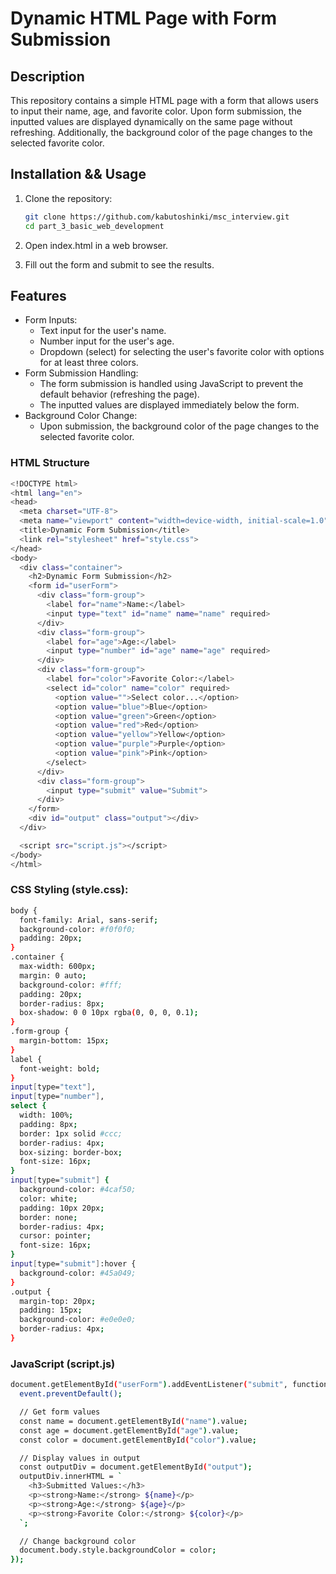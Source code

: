 # Dynamic HTML Page with Form Submission

## Description

This repository contains a simple HTML page with a form that allows users to input their name, age, and favorite color. Upon form submission, the inputted values are displayed dynamically on the same page without refreshing. Additionally, the background color of the page changes to the selected favorite color.

## Installation && Usage

1. Clone the repository:

   ```bash
   git clone https://github.com/kabutoshinki/msc_interview.git
   cd part_3_basic_web_development
   ```

2. Open index.html in a web browser.
3. Fill out the form and submit to see the results.

## Features

- Form Inputs:
  - Text input for the user's name.
  - Number input for the user's age.
  - Dropdown (select) for selecting the user's favorite color with options for at least three colors.
- Form Submission Handling:
  - The form submission is handled using JavaScript to prevent the default behavior (refreshing the page).
  - The inputted values are displayed immediately below the form.
- Background Color Change:
  - Upon submission, the background color of the page changes to the selected favorite color.

### HTML Structure

```bash
<!DOCTYPE html>
<html lang="en">
<head>
  <meta charset="UTF-8">
  <meta name="viewport" content="width=device-width, initial-scale=1.0">
  <title>Dynamic Form Submission</title>
  <link rel="stylesheet" href="style.css">
</head>
<body>
  <div class="container">
    <h2>Dynamic Form Submission</h2>
    <form id="userForm">
      <div class="form-group">
        <label for="name">Name:</label>
        <input type="text" id="name" name="name" required>
      </div>
      <div class="form-group">
        <label for="age">Age:</label>
        <input type="number" id="age" name="age" required>
      </div>
      <div class="form-group">
        <label for="color">Favorite Color:</label>
        <select id="color" name="color" required>
          <option value="">Select color...</option>
          <option value="blue">Blue</option>
          <option value="green">Green</option>
          <option value="red">Red</option>
          <option value="yellow">Yellow</option>
          <option value="purple">Purple</option>
          <option value="pink">Pink</option>
        </select>
      </div>
      <div class="form-group">
        <input type="submit" value="Submit">
      </div>
    </form>
    <div id="output" class="output"></div>
  </div>

  <script src="script.js"></script>
</body>
</html>
```

### CSS Styling (style.css):

```bash
body {
  font-family: Arial, sans-serif;
  background-color: #f0f0f0;
  padding: 20px;
}
.container {
  max-width: 600px;
  margin: 0 auto;
  background-color: #fff;
  padding: 20px;
  border-radius: 8px;
  box-shadow: 0 0 10px rgba(0, 0, 0, 0.1);
}
.form-group {
  margin-bottom: 15px;
}
label {
  font-weight: bold;
}
input[type="text"],
input[type="number"],
select {
  width: 100%;
  padding: 8px;
  border: 1px solid #ccc;
  border-radius: 4px;
  box-sizing: border-box;
  font-size: 16px;
}
input[type="submit"] {
  background-color: #4caf50;
  color: white;
  padding: 10px 20px;
  border: none;
  border-radius: 4px;
  cursor: pointer;
  font-size: 16px;
}
input[type="submit"]:hover {
  background-color: #45a049;
}
.output {
  margin-top: 20px;
  padding: 15px;
  background-color: #e0e0e0;
  border-radius: 4px;
}
```

### JavaScript (script.js)

```bash
document.getElementById("userForm").addEventListener("submit", function(event) {
  event.preventDefault();

  // Get form values
  const name = document.getElementById("name").value;
  const age = document.getElementById("age").value;
  const color = document.getElementById("color").value;

  // Display values in output
  const outputDiv = document.getElementById("output");
  outputDiv.innerHTML = `
    <h3>Submitted Values:</h3>
    <p><strong>Name:</strong> ${name}</p>
    <p><strong>Age:</strong> ${age}</p>
    <p><strong>Favorite Color:</strong> ${color}</p>
  `;

  // Change background color
  document.body.style.backgroundColor = color;
});

```
